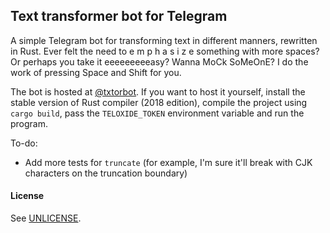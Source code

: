 Text transformer bot for Telegram
---------------------------------

A simple Telegram bot for transforming text in different manners, rewritten in Rust. Ever felt the need to  e m p h a s i z e  something with more spaces? Or perhaps you take it eeeeeeeeeasy? Wanna MoCk SoMeOnE? I do the work of pressing Space and Shift for you.

The bot is hosted at [@txtorbot](https://t.me/txtorbot). If you want to host it yourself, install the stable version of Rust compiler (2018 edition), compile the project using `cargo build`, pass the `TELOXIDE_TOKEN` environment variable and run the program.

To-do:
* Add more tests for `truncate` (for example, I'm sure it'll break with CJK characters on the truncation boundary)

#### License

See [UNLICENSE](/UNLICENSE).
